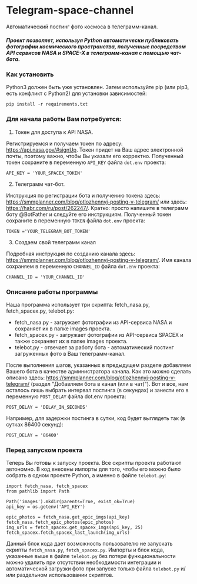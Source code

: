 # Telegram-space-channel
Автоматический постинг фото космоса в телеграмм-канал.

##### Проект позволяет, используя Python автоматически публиковать фотографии космического пространства, полученные посредством API сервисов NASA и SPACE-X в телеграмм-канал с помощью чат-бота.

### Как установить

Python3 должен быть уже установлен. Затем используйте pip (или pip3, есть конфликт с Python2) для установки зависимостей:
```
pip install -r requirements.txt
```
### Для начала работы Вам потребуется:
1. Токен для доступа к API NASA. 

Регистрируемся и получаем токен по адресу: https://api.nasa.gov/#signUp. Токен придет на Ваш адрес электронной почты, поэтому важно, чтобы Вы указали его корректно.
Полученный токен сохраните в переменную `API_KEY` файла `dot.env` проекта:
```
API_KEY = 'YOUR_SPACEX_TOKEN'
```
2. Телеграмм чат-бот.

Инструкция по регистрации бота и получению токена здесь: https://smmplanner.com/blog/otlozhennyj-posting-v-telegram/ или здесь: https://habr.com/ru/post/262247/.
Кратко: просто напишите в телеграмм боту @BotFather и следуйте его инструкциям. 
Полученный токен сохраните в переменную `TOKEN` файла `dot.env` проекта:
```
TOKEN ='YOUR_TELEGRAM_BOT_TOKEN'
```
3. Создаем свой телеграмм канал

Подробная инструкция по созданию канала здесь: https://smmplanner.com/blog/otlozhennyj-posting-v-telegram/.
Имя канала сохраняем в переменную `CHANNEL_ID` файла `dot.env` проекта:
```
CHANNEL_ID = 'YOUR_CHANNEL_ID'
```
### Описание работы программы
Наша программа использует три скрипта: fetch_nasa.py, fetch_spacex.py, telebot.py:
 * fetch_nasa.py - загружает фотографии из API-сервиса NASA и сохраняет их в папке images проекта.
 * fetch_spacex.py - загружает фотографии из API-сервиса SPACEX и также сохраняет их в папке images проекта.
 * telebot.py - отвечает за работу бота - автоматический постинг загруженных фото в Ваш телеграмм-канал.

После выполнения шагов, указанных в предыдущем разделе добавляем Вашего бота в качестве администратора канала.
Как это можно сделать описано здесь: https://smmplanner.com/blog/otlozhennyj-posting-v-telegram/ (раздел "Добавляем бота в канал (или в чат)").
Вот и все, нам осталось лишь выбрать интервал постинга (в секундах) и занести его в переменную `POST_DELAY` файла dot.env проекта:
```
POST_DELAY = 'DELAY_IN_SECONDS'
```
Например, для задержки постинга в сутки, код будет выглядеть так (в сутках 86400 секунд):
```
POST_DELAY = '86400'
```
### Перед запуском проекта
Теперь Вы готовы к запуску проекта.
Все скрипты проекта работают автономно. 
В код внесены импорты для того, чтобы его можно было собрать в одном проекте Python, а именно в файле `telebot.py`:
  
```  
import fetch_nasa, fetch_spacex
from pathlib import Path

```  
  
```  
Path('images').mkdir(parents=True, exist_ok=True)
api_key = os.getenv('API_KEY')

epic_photos = fetch_nasa.get_epic_imgs(api_key)
fetch_nasa.fetch_epic_photos(epic_photos)
img_urls = fetch_spacex.get_spacex_imgs(api_key, 25)
fetch_spacex.fetch_spacex_last_launch(img_urls)
```
Данный блок кода дает возможность пользователю не запускать скрипты `fetch_nasa.py`, `fetch_spacex.py`.
 Импорты и блок кода, указанные выше в файле `telebot.py` без потери функциональности можно удалить при отсутствии необходимости интеграции и автоматической загрузки фото при запуске только файла `telebot.py` и/или раздельном использовании скриптов.




